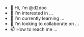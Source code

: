 - 👋 Hi, I’m @d2doo
- 👀 I’m interested in ...
- 🌱 I’m currently learning ...
- 💞️ I’m looking to collaborate on ...
- 📫 How to reach me ...

<!---
d2doo/d2doo is a ✨ special ✨ repository because its `README.md` (this file) appears on your GitHub profile.
You can click the Preview link to take a look at your changes.
--->
